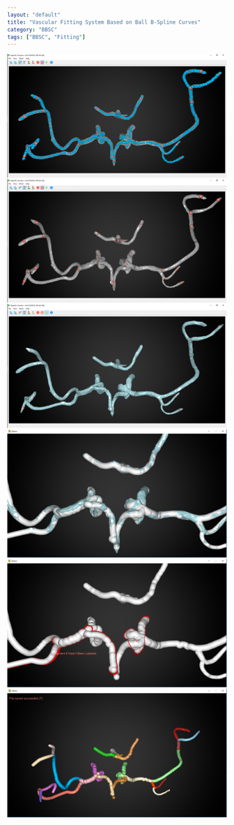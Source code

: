 ```yaml
---
layout: "default"
title: "Vascular Fitting System Based on Ball B-Spline Curves"
category: "BBSC"
tags: ["BBSC", "Fitting"]
---
```


![](/assets/imgs/Resume-Appendix/Vascular-System/1.png)
![](/assets/imgs/Resume-Appendix/Vascular-System/2.png)
![](/assets/imgs/Resume-Appendix/Vascular-System/4.png)
![](/assets/imgs/Resume-Appendix/Vascular-System/5.png)
![](/assets/imgs/Resume-Appendix/Vascular-System/6.png)
![](/assets/imgs/Resume-Appendix/Vascular-System/7.png)
